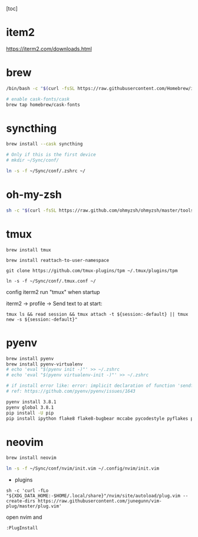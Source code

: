 [toc]
# item2
https://iterm2.com/downloads.html

# brew
``` zsh 
/bin/bash -c "$(curl -fsSL https://raw.githubusercontent.com/Homebrew/install/master/install.sh)"

# enable cask-fonts/cask
brew tap homebrew/cask-fonts
``` 

# syncthing
``` zsh 
brew install --cask syncthing

# Only if this is the first device
# mkdir ~/Sync/conf/

ln -s -f ~/Sync/conf/.zshrc ~/
```

# oh-my-zsh
``` zsh
sh -c "$(curl -fsSL https://raw.github.com/ohmyzsh/ohmyzsh/master/tools/install.sh)"
```

# tmux
```
brew install tmux

brew install reattach-to-user-namespace

git clone https://github.com/tmux-plugins/tpm ~/.tmux/plugins/tpm

ln -s -f ~/Sync/conf/.tmux.conf ~/
```
config iterm2 run "tmux" when startup

iterm2 -> profile -> Send text to at start: 
```
tmux ls && read session && tmux attach -t ${session:-default} || tmux  new -s ${session:-default}"
```
# pyenv
``` zsh
brew install pyenv
brew install pyenv-virtualenv
# echo 'eval "$(pyenv init -)"' >> ~/.zshrc
# echo 'eval "$(pyenv virtualenv-init -)"' >> ~/.zshrc

# if install error like: error: implicit declaration of function 'sendfile' is invalid in C99
# ref: https://github.com/pyenv/pyenv/issues/1643

pyenv install 3.8.1
pyenv global 3.8.1
pip install -U pip
pip install ipython flake8 flake8-bugbear mccabe pycodestyle pyflakes python-lsp-server typing-extensions black


```

# neovim
``` zsh
brew install neovim

ln -s -f ~/Sync/conf/nvim/init.vim ~/.config/nvim/init.vim
```
* plugins
```
sh -c 'curl -fLo "${XDG_DATA_HOME:-$HOME/.local/share}"/nvim/site/autoload/plug.vim --create-dirs https://raw.githubusercontent.com/junegunn/vim-plug/master/plug.vim'
```
open nvim and
```
:PlugInstall
```
